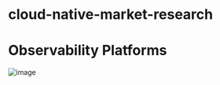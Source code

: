 # cloud-native-market-research

# Observability Platforms
![image](https://github.com/user-attachments/assets/3b9967a3-7a16-4e3b-8fae-5c860727a90d)
